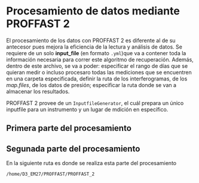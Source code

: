 # Procesamiento de datos mediante PROFFAST 2

El procesamiento de los datos con PROFFAST 2 es diferente al de su antecesor pues mejora la eficiencia de la lectura y análisis de datos. Se requiere de un solo __input_file__ (en formato `.yml`)que va a contener toda la información necesaria para correr este algoritmo de recuperación. Además, dentro de este archivo, se va a poder: especificar el rango de días que se quieran medir o incluso procesaro todas las mediciones que se encuentren en una carpeta especificada, definir la ruta de los interferogramas, de los _map.files_, de los datos de presión; especificar la ruta donde se van a almacenar los resultados. 

PROFFAST 2 provee de un `InputfileGenerator`, el cuál prepara un único inputfile para un instrumento y un lugar de mdición en específico. 


## Primera parte del procesamiento


## Segunada parte del procesamiento

En la siguiente ruta es donde se realiza esta parte del procesamiento

```
/home/D3_EM27/PROFFAST/PROFFAST_2
```

